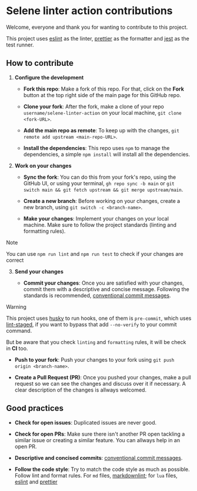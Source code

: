 # Selene linter action contributions

Welcome, everyone and thank you for wanting to contribute to this project.

This project uses [eslint](https://eslint.org) as the linter,
[prettier](https://prettier.io) as the formatter and [jest](https://jestjs.io)
as the test runner.

## How to contribute

1. **Configure the development**

   - **Fork this repo**: Make a fork of this repo. For that, click on the
     **Fork** button at the top right side of the main page for this GitHub
     repo.

   - **Clone your fork**: After the fork, make a clone of your repo
     `username/selene-linter-action` on your local machine,
     `git clone <fork-URL>`.

   - **Add the main repo as remote**: To keep up with the changes,
     `git remote add upstream <main-repo-URL>`.

   - **Install the dependencies**: This repo uses `npm` to manage the
     dependencies, a simple `npm install` will install all the dependencies.

2. **Work on your changes**

   - **Sync the fork**: You can do this from your fork's repo, using the GitHub
     UI, or using your terminal, `gh repo sync -b main` or
     `git switch main && git fetch upstream && git merge upstream/main`.

   - **Create a new branch**: Before working on your changes, create a new
     branch, using `git switch -c <branch-name>`.

   - **Make your changes**: Implement your changes on your local machine. Make
     sure to follow the project standards (linting and formatting rules).

> [!note]
>
> You can use `npm run lint` and `npm run test` to check if your changes are
> correct

3. **Send your changes**

   - **Commit your changes**: Once you are satisfied with your changes, commit
     them with a descriptive and concise message. Following the standards is
     recommended,
     [conventional commit messages](https://www.conventionalcommits.org/en/v1.0.0).

> [!warning]
>
> This project uses [husky](https://typicode.github.io/husky) to run hooks,
> one of them is `pre-commit`, which uses
> [lint-staged](https://github.com/lint-staged/lint-staged), if you want to
> bypass that add `--no-verify` to your commit command.
>
> But be aware that you check `linting` and `formatting` rules, it will be
> check in **CI** too.

   - **Push to your fork**: Push your changes to your fork using
     `git push origin <branch-name>`.

   - **Create a Pull Request (PR)**: Once you pushed your changes, make a pull
     request so we can see the changes and discuss over it if necessary. A clear
     description of the changes is allways welcomed.

## Good practices

- **Check for open issues**: Duplicated issues are never good.

- **Check for open PRs**: Make sure there isn't another PR open tackling a
  similar issue or creating a similar feature. You can allways help in an open
  PR.

- **Descriptive and concised commits**:
  [conventional commit messages](https://www.conventionalcommits.org/en/v1.0.0).

- **Follow the code style**: Try to match the code style as much as possible.
  Follow lint and format rules. For `md` files,
  [markdownlint](https://github.com/markdownlint/markdownlint); for `lua` files,
  [eslint](https://eslint.org) and [prettier](https://prettier.io)
